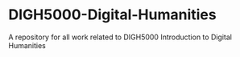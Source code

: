 # DIGH5000-Digital-Humanities
A repository for all work related to DIGH5000 Introduction to Digital Humanities
